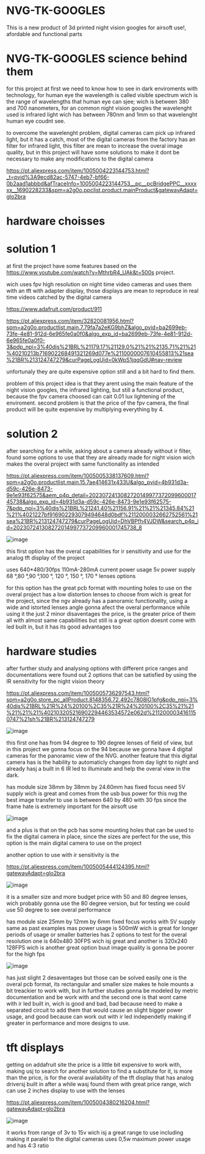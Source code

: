 # NVG-TK-GOOGLES
This is a new product of 3d printed night vision googles for airsoft use!, afordable and functional parts

# NVG-TK-GOOGLES science behind them

for this project at first we need to know how to see in dark enviroments with technology, for human eye the wavelength is called visible spectrum wich is the range of wavelengths that human eye can sjee; wich is between 380 and 700 nanometers, for an common night vision googles the wavelenght used is infrared light wich has between 780nm and 1mm so that wavelenght human eye coudnt see.

to overcome the wavelenght problem, digital cameras cam pick up infrared light, but it has a catch, most of the digital cameras from the factory has an filter for infrared light, this filter are mean to increase the overal image quality, but in this project will have some solutions to make it dont be necessary to make any modifications to the digital camera

https://pt.aliexpress.com/item/1005004223144753.html?_t=pvid%3A9ecd82ac-5747-4eb7-bf66-0b2aad1abbbd&afTraceInfo=1005004223144753__pc__pcBridgePPC__xxxxxx__1690228233&spm=a2g0o.ppclist.product.mainProduct&gatewayAdapt=glo2bra

# hardware choisses 

# solution 1

at first the project have some features based on the https://www.youtube.com/watch?v=MthrbR4_UAk&t=500s project.

wich uses fpv high resolution on night time video cameras and uses them with an tft with adapter display, those displays are mean to reproduce in real time videos catched by the digital camera

https://www.adafruit.com/product/911

https://pt.aliexpress.com/item/32820081956.html?spm=a2g0o.productlist.main.7.79fa7a2eKG9bhZ&algo_pvid=ba2699eb-73fe-4e81-912d-6e965fe0a0f0&algo_exp_id=ba2699eb-73fe-4e81-912d-6e965fe0a0f0-3&pdp_npi=3%40dis%21BRL%21179.17%21129.0%21%21%2135.71%21%21%40210213b716902268491321269d077e%2110000007610455813%21sea%21BR%213124747279&curPageLogUid=0kWpS1jqqGdU#nav-review

unfortunaly they are quite expensive option still and a bit hard to find them.

problem of this project idea is that they arent using the main feature of the night vision googles, the infrared lighting, but still a functional product, because the fpv camera choosed can cait 0.01 lux lightening of the enviroment.
second problem is that the price of the fpv camera, the final product will be quite expensive by multiplying everything by 4.

# solution 2

after searching for a while, asking about a camera already without ir filter, found some options to use that they are already made for night vision wich makes the overal project with same functionality as intended

https://pt.aliexpress.com/item/1005005338137609.html?spm=a2g0o.productlist.main.15.7ae414631x433U&algo_pvid=4b931d3a-d59c-426e-8473-9e1e93f62575&aem_p4p_detail=202307241308272014997737209960001745738&algo_exp_id=4b931d3a-d59c-426e-8473-9e1e93f62575-7&pdp_npi=3%40dis%21BRL%21241.40%21156.91%21%21%21345.84%21%21%4021227bf916902293079494648d0bdf%2112000032662752561%21sea%21BR%213124747279&curPageLogUid=DhVBPfh4VJDW&search_p4p_id=202307241308272014997737209960001745738_8

![image](https://github.com/tukacustoms/NVG-TK-GOOGLES/assets/115516996/6a0864f8-a852-4783-93d7-4e615a0da388)

this first option has the overal capabilities for ir sensitivity and use for the analog tft display of the project

uses 640*480/30fps
110mA-280mA current power usage
5v power supply
68 °,80 °,90 °,100 °, 120 °, 150 °, 170 ° lenses options

for this option has the great pcb format with mounting holes to use on the overal project
has a low distortion lenses to choose from wich is great for the project, since the ngv already has a panoramic functionality, using a wide and istorted lenses angle gonna afect the overal performance while using it 
the just 2 minor disaventages
the price, is the greater price of them all with almost same capabilities but still is a great option
doesnt come with led built in, but it has its good advantages too

# hardware studies

after further study and analysing options with different price ranges and documentations were found out 2 options that can be satisfied by using the IR sensitivity for the night vision theory

https://pt.aliexpress.com/item/1005005736297543.html?spm=a2g0o.store_pc_allProduct.8148356.72.492c7808lG1pfg&pdp_npi=3%40dis%21BRL%21R%24%20100%2C35%21R%24%20100%2C35%21%21%21%21%21%402103205216902294463534572e062d%2112000034161150747%21sh%21BR%213124747279

![image](https://github.com/tukacustoms/NVG-TK-GOOGLES/assets/115516996/9ad65086-853d-4c71-a6b2-2bde5d9ec13b)


this first one has from 94 degree to 190 degree lenses of field of view, but in this project we gonna focus on  the 94 because we gonna have 4 digital cameras for the panoramic view of the NVG. another feature that this digital camera has is the hability to automaticly changes from day light to night and already hasj a built in 6 IR led to illuminate and help the overal view in the dark.

has module size 38mm by 38mm by 24.60mm
has fixed focus
need 5V supply wich is great and comes from the usb bus power
for this nvg the best image transfer to use is between 640 by 480 with 30 fps since the frame hate is extremely important for the airsoft use

![image](https://github.com/tukacustoms/NVG-TK-GOOGLES/assets/115516996/e0ed5d04-c573-4402-bf00-17ff5b59f775)

and a plus is that on the pcb has some mounting holes that can be used to fix the digital camera in place, since the sizes are perfect for the use, this option is the main digital camera to use on the project

another option to use with ir sensitivity is the 

https://pt.aliexpress.com/item/1005005444124395.html?gatewayAdapt=glo2bra

![image](https://github.com/tukacustoms/NVG-TK-GOOGLES/assets/115516996/475247b8-ee2b-405d-baff-d86463ab8024)

it is a smaller size and more budget price with 50 and 80 degree lenses, wich probably gonna use the 80 degree version, but for testing we could use 50 degree to see overal performance

has module size 25mm by 12mm by 6mm
fixed focus
works with 5V supply same as past examples
mas power usage is 500mW wich is great for longer periods of usage or smaller batteries
has 2 options to test for the overal resolution one is 640x480 30FPS wich isj great and another is 320x240 128FPS wich is another great option buut image quality is gonna be poorer for the high fps

![image](https://github.com/tukacustoms/NVG-TK-GOOGLES/assets/115516996/c235ab53-5e9c-495f-804f-4b30c8b40370)

has just slight 2 desaventages but those can be solved easily
one is the overal pcb format, its rectangular and smaller size makes te hole mounts a bit treackier to work with, but in further studies gonna be modeled by metric documentation and be work with
and the second one is that wont came with ir led built in, wich is good and bad, bad because need to make a separated circuit to add them that would cause an slight bigger power usage, and good because can work out with ir led independetly making if greater in performance and more designs to use.

# tft displays

getting on addafruit site the price is a little bit expensive to work with, making usj to search for another solution to find a substitute for it, is more than the price, is for the overal availability of the tft display that has analog driversj built in
after a while wasj found them with great price range, wich can use 2 inches display to use with the lenses

https://pt.aliexpress.com/item/1005004380216204.html?gatewayAdapt=glo2bra

![image](https://github.com/tukacustoms/NVG-TK-GOOGLES/assets/115516996/9fb5a2c2-dcb2-4f11-a7bb-a4088f1f1489)


it works from range of 3v to 15v wich isj a great range to use including making it paralel to the digital cameras
uses 0,5w maximum power usage
and has 4:3 ratio
